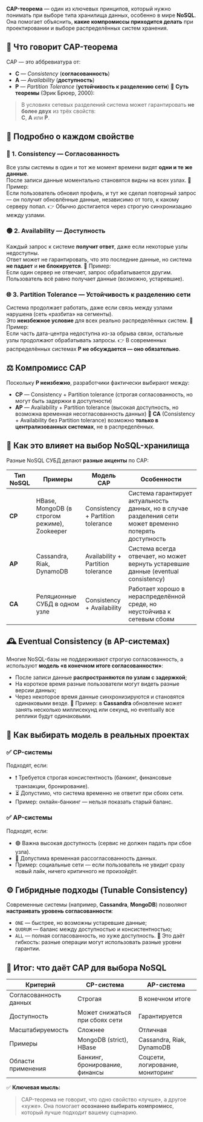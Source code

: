 **CAP-теорема** — один из ключевых принципов, который нужно понимать при выборе типа хранилища данных, особенно в мире **NoSQL**.  
Она помогает объяснить, **какие компромиссы приходится делать** при проектировании и выборе распределённых систем хранения.
## 🧭 Что говорит CAP-теорема
CAP — это аббревиатура от:
- **C** — _Consistency_ (**согласованность**)
- **A** — _Availability_ (**доступность**)
- **P** — _Partition Tolerance_ (**устойчивость к разделению сети**)
📜 **Суть теоремы** (Эрик Брюер, 2000):
> В условиях сетевых разделений система может гарантировать **не более двух** из трёх свойств:  
> **C**, **A** или **P**.
## 📌 Подробно о каждом свойстве
### 🧮 1. Consistency — Согласованность
Все узлы системы в один и тот же момент времени видят **одни и те же данные**.  
После записи данные моментально становятся видны на всех узлах.
📌 Пример:  
Если пользователь обновил профиль, и тут же сделал повторный запрос — он получит обновлённые данные, независимо от того, к какому серверу попал.
👉 Обычно достигается через строгую синхронизацию между узлами.
### 🟢 2. Availability — Доступность
Каждый запрос к системе **получит ответ**, даже если некоторые узлы недоступны.  
Ответ может не гарантировать, что это последние данные, но система **не падает** и **не блокируется**.
📌 Пример:  
Если один сервер не отвечает, запрос обрабатывается другим. Пользователь всё равно получает данные (возможно, устаревшие).
### 🌐 3. Partition Tolerance — Устойчивость к разделению сети
Система продолжает работать, даже если связь между узлами нарушена (сеть «разбита» на сегменты).  
Это **неизбежное условие** для всех реально распределённых систем.
📌 Пример:  
Если часть дата-центра недоступна из-за обрыва связи, остальные узлы продолжают обрабатывать запросы.
👉 В современных распределённых системах **P не обсуждается — оно обязательно**.
## ⚖️ Компромисс CAP
Поскольку **P неизбежно**, разработчики фактически выбирают между:
- **CP** — Consistency + Partition tolerance (строгая согласованность, но могут быть задержки в доступности)
- **AP** — Availability + Partition tolerance (высокая доступность, но возможна временная несогласованность данных)
📌 **CA** (Consistency + Availability без Partition tolerance) возможно **только в централизованных системах**, не в распределённых.
## 🧭 Как это влияет на выбор NoSQL-хранилища
Разные NoSQL СУБД делают **разные акценты** по CAP:

|Тип NoSQL|Примеры|Модель CAP|Особенности|
|---|---|---|---|
|**CP**|HBase, MongoDB (в строгом режиме), Zookeeper|Consistency + Partition tolerance|Система гарантирует актуальность данных, но в случае разделения сети может временно потерять доступность|
|**AP**|Cassandra, Riak, DynamoDB|Availability + Partition tolerance|Система всегда отвечает, но может вернуть устаревшие данные (eventual consistency)|
|**CA**|Реляционные СУБД в одном узле|Consistency + Availability|Работает хорошо в нераспределённой среде, но неустойчива к сетевым сбоям|
## 🕰️ Eventual Consistency (в AP-системах)
Многие NoSQL-базы не поддерживают строгую согласованность, а используют **модель «в конечном итоге согласованности»**:
- После записи данные **распространяются по узлам с задержкой**;
- На короткое время разные пользователи могут видеть разные версии данных;
- Через некоторое время данные синхронизируются и становятся одинаковыми везде.
📌 Пример: в **Cassandra** обновление может занять несколько миллисекунд или секунд, но eventually все реплики будут одинаковыми.
## 🧠 Как выбирать модель в реальных проектах
### ✅ CP-системы
Подходят, если:
- ❗ Требуется строгая консистентность (банкинг, финансовые транзакции, бронирование).
- ⏳ Допустимо, что система временно не ответит при сбоях сети.
- Пример: онлайн-банкинг — нельзя показать старый баланс.
### ✅ AP-системы
Подходят, если:
- 🟢 Важна высокая доступность (сервис не должен падать при сбое узла).
- 🤝 Допустима временная рассогласованность данных.
- Пример: социальные сети — если пользователь не увидит сразу новый лайк, ничего критичного не произойдёт.
## ⚙️ Гибридные подходы (Tunable Consistency)
Современные системы (например, **Cassandra**, **MongoDB**) позволяют **настраивать уровень согласованности**:
- `ONE` — быстрее, но возможны устаревшие данные;
- `QUORUM` — баланс между доступностью и консистентностью;
- `ALL` — полная согласованность, но хуже доступность.
📌 Это даёт гибкость: разные операции могут использовать разные уровни гарантии.
## 🧾 Итог: что даёт CAP для выбора NoSQL

|Критерий|CP-система|AP-система|
|---|---|---|
|Согласованность данных|Строгая|В конечном итоге|
|Доступность|Может снижаться при сбоях сети|Гарантируется|
|Масштабируемость|Сложнее|Отличная|
|Примеры|MongoDB (strict), HBase|Cassandra, Riak, DynamoDB|
|Области применения|Банкинг, бронирование, финансы|Соцсети, логирование, мониторинг|
✅ **Ключевая мысль:**
> CAP-теорема не говорит, что одно свойство «лучше», а другое «хуже». Она помогает **осознанно выбирать компромисс**, который лучше подходит вашему сценарию.